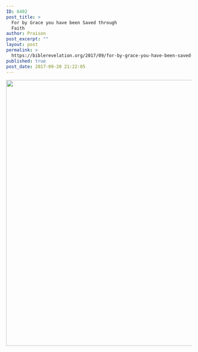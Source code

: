```yaml
---
ID: 6402
post_title: >
  For by Grace you have been Saved through
  Faith
author: Praison
post_excerpt: ""
layout: post
permalink: >
  https://biblerevelation.org/2017/09/for-by-grace-you-have-been-saved-through-faith/
published: true
post_date: 2017-09-20 21:22:05
---
```

<img class="aligncenter size-large" src="http://ift.tt/2fBtMtF" width="720" />